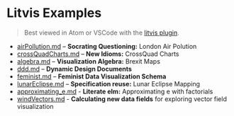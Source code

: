 # Litvis Examples

> Best viewed in Atom or VSCode with the [litvis plugin](https://github.com/gicentre/litvis#installing-litvis).

- [airPollution.md](airPollution.md) – **Socrating Questioning:** London Air Polution
- [crossQuadCharts.md](crossQuadCharts.md) – **New Idioms:** CrossQuad Charts
- [algebra.md](algebra.md) – **Visualization Algebra:** Brexit Maps
- [ddd.md](ddd.md) – **Dynamic Design Documents**
- [feminist.md](feminist.md) – **Feminist Data Visualization Schema**
- [lunarEclipse.md](lunarEclipse.md) – **Specification reuse:** Lunar Eclipse Mapping
- [approximating_e.md](approximating_e.md) - **Literate elm:** Approximating e with factorials
- [windVectors.md](windVectors.md) - **Calculating new data fields** for exploring vector field visualization
